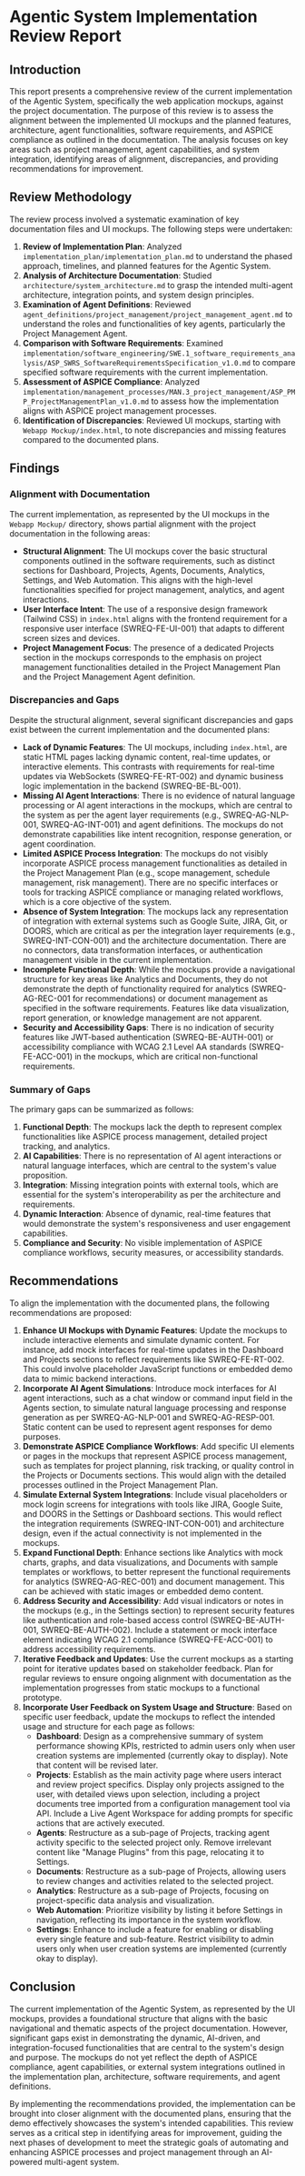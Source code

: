 # Agentic System Implementation Review Report

## Introduction

This report presents a comprehensive review of the current implementation of the Agentic System, specifically the web application mockups, against the project documentation. The purpose of this review is to assess the alignment between the implemented UI mockups and the planned features, architecture, agent functionalities, software requirements, and ASPICE compliance as outlined in the documentation. The analysis focuses on key areas such as project management, agent capabilities, and system integration, identifying areas of alignment, discrepancies, and providing recommendations for improvement.

## Review Methodology

The review process involved a systematic examination of key documentation files and UI mockups. The following steps were undertaken:

1. **Review of Implementation Plan**: Analyzed `implementation_plan/implementation_plan.md` to understand the phased approach, timelines, and planned features for the Agentic System.
2. **Analysis of Architecture Documentation**: Studied `architecture/system_architecture.md` to grasp the intended multi-agent architecture, integration points, and system design principles.
3. **Examination of Agent Definitions**: Reviewed `agent_definitions/project_management/project_management_agent.md` to understand the roles and functionalities of key agents, particularly the Project Management Agent.
4. **Comparison with Software Requirements**: Examined `implementation/software_engineering/SWE.1_software_requirements_analysis/ASP_SWRS_SoftwareRequirementsSpecification_v1.0.md` to compare specified software requirements with the current implementation.
5. **Assessment of ASPICE Compliance**: Analyzed `implementation/management_processes/MAN.3_project_management/ASP_PMP_ProjectManagementPlan_v1.0.md` to assess how the implementation aligns with ASPICE project management processes.
6. **Identification of Discrepancies**: Reviewed UI mockups, starting with `Webapp Mockup/index.html`, to note discrepancies and missing features compared to the documented plans.

## Findings

### Alignment with Documentation

The current implementation, as represented by the UI mockups in the `Webapp Mockup/` directory, shows partial alignment with the project documentation in the following areas:

- **Structural Alignment**: The UI mockups cover the basic structural components outlined in the software requirements, such as distinct sections for Dashboard, Projects, Agents, Documents, Analytics, Settings, and Web Automation. This aligns with the high-level functionalities specified for project management, analytics, and agent interactions.
- **User Interface Intent**: The use of a responsive design framework (Tailwind CSS) in `index.html` aligns with the frontend requirement for a responsive user interface (SWREQ-FE-UI-001) that adapts to different screen sizes and devices.
- **Project Management Focus**: The presence of a dedicated Projects section in the mockups corresponds to the emphasis on project management functionalities detailed in the Project Management Plan and the Project Management Agent definition.

### Discrepancies and Gaps

Despite the structural alignment, several significant discrepancies and gaps exist between the current implementation and the documented plans:

- **Lack of Dynamic Features**: The UI mockups, including `index.html`, are static HTML pages lacking dynamic content, real-time updates, or interactive elements. This contrasts with requirements for real-time updates via WebSockets (SWREQ-FE-RT-002) and dynamic business logic implementation in the backend (SWREQ-BE-BL-001).
- **Missing AI Agent Interactions**: There is no evidence of natural language processing or AI agent interactions in the mockups, which are central to the system as per the agent layer requirements (e.g., SWREQ-AG-NLP-001, SWREQ-AG-INT-001) and agent definitions. The mockups do not demonstrate capabilities like intent recognition, response generation, or agent coordination.
- **Limited ASPICE Process Integration**: The mockups do not visibly incorporate ASPICE process management functionalities as detailed in the Project Management Plan (e.g., scope management, schedule management, risk management). There are no specific interfaces or tools for tracking ASPICE compliance or managing related workflows, which is a core objective of the system.
- **Absence of System Integration**: The mockups lack any representation of integration with external systems such as Google Suite, JIRA, Git, or DOORS, which are critical as per the integration layer requirements (e.g., SWREQ-INT-CON-001) and the architecture documentation. There are no connectors, data transformation interfaces, or authentication management visible in the current implementation.
- **Incomplete Functional Depth**: While the mockups provide a navigational structure for key areas like Analytics and Documents, they do not demonstrate the depth of functionality required for analytics (SWREQ-AG-REC-001 for recommendations) or document management as specified in the software requirements. Features like data visualization, report generation, or knowledge management are not apparent.
- **Security and Accessibility Gaps**: There is no indication of security features like JWT-based authentication (SWREQ-BE-AUTH-001) or accessibility compliance with WCAG 2.1 Level AA standards (SWREQ-FE-ACC-001) in the mockups, which are critical non-functional requirements.

### Summary of Gaps

The primary gaps can be summarized as follows:
1. **Functional Depth**: The mockups lack the depth to represent complex functionalities like ASPICE process management, detailed project tracking, and analytics.
2. **AI Capabilities**: There is no representation of AI agent interactions or natural language interfaces, which are central to the system's value proposition.
3. **Integration**: Missing integration points with external tools, which are essential for the system's interoperability as per the architecture and requirements.
4. **Dynamic Interaction**: Absence of dynamic, real-time features that would demonstrate the system's responsiveness and user engagement capabilities.
5. **Compliance and Security**: No visible implementation of ASPICE compliance workflows, security measures, or accessibility standards.

## Recommendations

To align the implementation with the documented plans, the following recommendations are proposed:

1. **Enhance UI Mockups with Dynamic Features**: Update the mockups to include interactive elements and simulate dynamic content. For instance, add mock interfaces for real-time updates in the Dashboard and Projects sections to reflect requirements like SWREQ-FE-RT-002. This could involve placeholder JavaScript functions or embedded demo data to mimic backend interactions.
2. **Incorporate AI Agent Simulations**: Introduce mock interfaces for AI agent interactions, such as a chat window or command input field in the Agents section, to simulate natural language processing and response generation as per SWREQ-AG-NLP-001 and SWREQ-AG-RESP-001. Static content can be used to represent agent responses for demo purposes.
3. **Demonstrate ASPICE Compliance Workflows**: Add specific UI elements or pages in the mockups that represent ASPICE process management, such as templates for project planning, risk tracking, or quality control in the Projects or Documents sections. This would align with the detailed processes outlined in the Project Management Plan.
4. **Simulate External System Integrations**: Include visual placeholders or mock login screens for integrations with tools like JIRA, Google Suite, and DOORS in the Settings or Dashboard sections. This would reflect the integration requirements (SWREQ-INT-CON-001) and architecture design, even if the actual connectivity is not implemented in the mockups.
5. **Expand Functional Depth**: Enhance sections like Analytics with mock charts, graphs, and data visualizations, and Documents with sample templates or workflows, to better represent the functional requirements for analytics (SWREQ-AG-REC-001) and document management. This can be achieved with static images or embedded demo content.
6. **Address Security and Accessibility**: Add visual indicators or notes in the mockups (e.g., in the Settings section) to represent security features like authentication and role-based access control (SWREQ-BE-AUTH-001, SWREQ-BE-AUTH-002). Include a statement or mock interface element indicating WCAG 2.1 compliance (SWREQ-FE-ACC-001) to address accessibility requirements.
7. **Iterative Feedback and Updates**: Use the current mockups as a starting point for iterative updates based on stakeholder feedback. Plan for regular reviews to ensure ongoing alignment with documentation as the implementation progresses from static mockups to a functional prototype.
8. **Incorporate User Feedback on System Usage and Structure**: Based on specific user feedback, update the mockups to reflect the intended usage and structure for each page as follows:
   - **Dashboard**: Design as a comprehensive summary of system performance showing KPIs, restricted to admin users only when user creation systems are implemented (currently okay to display). Note that content will be revised later.
   - **Projects**: Establish as the main activity page where users interact and review project specifics. Display only projects assigned to the user, with detailed views upon selection, including a project documents tree imported from a configuration management tool via API. Include a Live Agent Workspace for adding prompts for specific actions that are actively executed.
   - **Agents**: Restructure as a sub-page of Projects, tracking agent activity specific to the selected project only. Remove irrelevant content like "Manage Plugins" from this page, relocating it to Settings.
   - **Documents**: Restructure as a sub-page of Projects, allowing users to review changes and activities related to the selected project.
   - **Analytics**: Restructure as a sub-page of Projects, focusing on project-specific data analysis and visualization.
   - **Web Automation**: Prioritize visibility by listing it before Settings in navigation, reflecting its importance in the system workflow.
   - **Settings**: Enhance to include a feature for enabling or disabling every single feature and sub-feature. Restrict visibility to admin users only when user creation systems are implemented (currently okay to display).

## Conclusion

The current implementation of the Agentic System, as represented by the UI mockups, provides a foundational structure that aligns with the basic navigational and thematic aspects of the project documentation. However, significant gaps exist in demonstrating the dynamic, AI-driven, and integration-focused functionalities that are central to the system's design and purpose. The mockups do not yet reflect the depth of ASPICE compliance, agent capabilities, or external system integrations outlined in the implementation plan, architecture, software requirements, and agent definitions.

By implementing the recommendations provided, the implementation can be brought into closer alignment with the documented plans, ensuring that the demo effectively showcases the system's intended capabilities. This review serves as a critical step in identifying areas for improvement, guiding the next phases of development to meet the strategic goals of automating and enhancing ASPICE processes and project management through an AI-powered multi-agent system.
